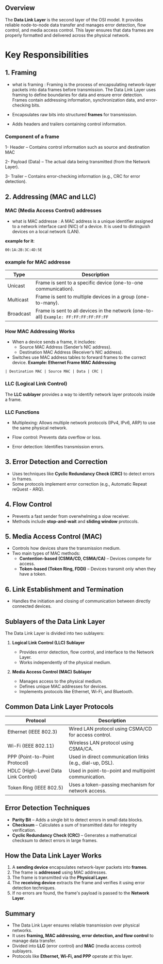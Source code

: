 ## Overview  
The **Data Link Layer** is the second layer of the OSI model. It provides reliable node-to-node data transfer and manages error detection, flow control, and media access control. This layer ensures that data frames are properly formatted and delivered across the physical network.  

# Key Responsibilities  

## 1. **Framing** 
   - what is framing : Framing is the process of encapsulating network-layer packets into data frames before transmission. The Data Link Layer uses framing to define boundaries for data and ensure error detection. Frames contain addressing information, synchronization data, and error-checking bits.

   - Encapsulates raw bits into structured **frames** for transmission.  
   - Adds headers and trailers containing control information.  
   ### Component of a frame

1- Header – Contains control information such as source and destination MAC

2- Payload (Data) – The actual data being transmitted (from the Network Layer).

3- Trailer – Contains error-checking information (e.g., CRC for error detection).

## 2. **Addressing (MAC and LLC)**  
### MAC (Media Access Control) addresses
- what is MAC addresse : A MAC address is a unique identifier assigned to a network interface card (NIC) of a device. It is used to distinguish devices on a local network (LAN).

**example for it**:
```
00:1A:2B:3C:4D:5E
```
### example for MAC addresse
|Type|Description|
|----|-----------|
|Unicast|Frame is sent to a specific device (one-to-one communication).|
|Multicast|Frame is sent to multiple devices in a group (one-to-many).|
|Broadcast|Frame is sent to all devices in the network (one-to-all) ```Example: FF:FF:FF:FF:FF:FF```|

### How MAC Addressing Works
- When a device sends a frame, it includes:
  - Source MAC Address (Sender’s NIC address).
  - Destination MAC Address (Receiver’s NIC address).
- Switches use MAC address tables to forward frames to the correct device.
**Example: Ethernet Frame MAC Addressing**
```
| Destination MAC | Source MAC | Data | CRC |
```

   ### LLC (Logical Link Control)  
The **LLC sublayer** provides a way to identify network layer protocols inside a frame.

### LLC Functions
 - Multiplexing: Allows multiple network protocols (IPv4, IPv6, ARP) to use the same physical network. 

 - Flow control: Prevents data overflow or loss.

 - Error detection: Identifies transmission errors.

## 3. **Error Detection and Correction**  
   - Uses techniques like **Cyclic Redundancy Check (CRC)** to detect errors in frames.  
   - Some protocols implement error correction (e.g., Automatic Repeat reQuest - ARQ).  

## 4. **Flow Control**  
   - Prevents a fast sender from overwhelming a slow receiver.  
   - Methods include **stop-and-wait** and **sliding window** protocols.  

## 5. **Media Access Control (MAC)**  
   - Controls how devices share the transmission medium.  
   - Two main types of MAC methods:  
     - **Contention-based (CSMA/CD, CSMA/CA)** – Devices compete for access.  
     - **Token-based (Token Ring, FDDI)** – Devices transmit only when they have a token.  

## 6. **Link Establishment and Termination**  
   - Handles the initiation and closing of communication between directly connected devices.  

## Sublayers of the Data Link Layer  

The Data Link Layer is divided into two sublayers:  

1. **Logical Link Control (LLC) Sublayer**  
   - Provides error detection, flow control, and interface to the Network Layer.  
   - Works independently of the physical medium.  

2. **Media Access Control (MAC) Sublayer**  
   - Manages access to the physical medium.  
   - Defines unique MAC addresses for devices.  
   - Implements protocols like Ethernet, Wi-Fi, and Bluetooth.  

## Common Data Link Layer Protocols  

| Protocol | Description |  
|----------|------------|  
| Ethernet (IEEE 802.3) | Wired LAN protocol using CSMA/CD for access control. |  
| Wi-Fi (IEEE 802.11) | Wireless LAN protocol using CSMA/CA. |  
| PPP (Point-to-Point Protocol) | Used in direct communication links (e.g., dial-up, DSL). |  
| HDLC (High-Level Data Link Control) | Used in point-to-point and multipoint communication. |  
| Token Ring (IEEE 802.5) | Uses a token-passing mechanism for network access. |  

## Error Detection Techniques  

- **Parity Bit** – Adds a single bit to detect errors in small data blocks.  
- **Checksum** – Calculates a sum of transmitted data for integrity verification.  
- **Cyclic Redundancy Check (CRC)** – Generates a mathematical checksum to detect errors in large frames.  

## How the Data Link Layer Works  

1. A **sending device** encapsulates network-layer packets into **frames**.  
2. The frame is **addressed** using MAC addresses.  
3. The frame is transmitted via the **Physical Layer**.  
4. The **receiving device** extracts the frame and verifies it using error detection techniques.  
5. If no errors are found, the frame's payload is passed to the **Network Layer**.  

## Summary  

- The Data Link Layer ensures reliable transmission over physical networks.  
- It uses **framing, MAC addressing, error detection, and flow control** to manage data transfer.  
- Divided into **LLC** (error control) and **MAC** (media access control) sublayers.  
- Protocols like **Ethernet, Wi-Fi, and PPP** operate at this layer.  


